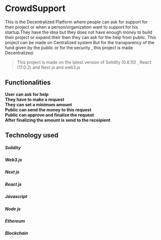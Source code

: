# CrowdSupport
This is the Decentralized Platform where people can ask for support for their project or when a person/organization want to support for his startup.They have the idea but they does not have enough money to build their project or expand their then they can ask for the help from public.
This project can be made on Centralized system But for the transparency of the fund given by the public or for the security , this project is made Decentralized.

>This project is made on the latest version of Solidity (0.8.10) , React (17.0.2) and Next js and web3.js

 ## Functionalities
 **User can ask for help** <br>
 **They have to make a request** <br>
 **They can set a minimum amount** <br>
 **Public can send the money to this request** <br>
 **Public can approve and finalize the request** <br>
 **After finalizing the amount is send to the receipient** <br>

## Technology used
##### Solidity
##### Web3.js
##### Next js
##### React js
##### Javascript
##### Node js
##### Ethereum
##### Blockchain
